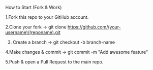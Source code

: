 How to Start (Fork & Work)

1.Fork this repo to your GitHub account.

2.Clone your fork → git clone https://github.com/(your-username)/(reponame).git

3. Create a branch → git checkout -b branch-name

4.Make changes & commit → git commit -m "Add awesome feature"

5.Push & open a Pull Request to the main repo.
